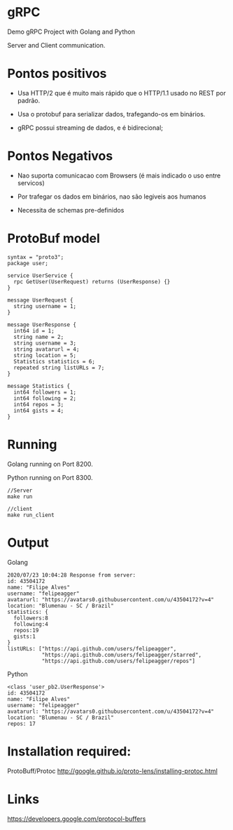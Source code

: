 # gRPC
Demo gRPC Project with Golang and Python

Server and Client communication.

# Pontos positivos

- Usa HTTP/2 que é muito mais rápido que o HTTP/1.1 usado no REST por padrão.

- Usa o protobuf para serializar dados, trafegando-os em binários.

- gRPC possui streaming de dados, e é bidirecional;

# Pontos Negativos

- Nao suporta comunicacao com Browsers (é mais indicado o uso entre servicos)

- Por trafegar os dados em binários, nao são legiveis aos humanos

- Necessita de schemas pre-definidos


# ProtoBuf model

```
syntax = "proto3";
package user;

service UserService {
  rpc GetUser(UserRequest) returns (UserResponse) {}
}

message UserRequest {
  string username = 1;
}

message UserResponse {
  int64 id = 1;
  string name = 2;
  string username = 3;
  string avatarurl = 4;
  string location = 5;
  Statistics statistics = 6;
  repeated string listURLs = 7;
}

message Statistics {
  int64 followers = 1; 
  int64 following = 2; 
  int64 repos = 3; 
  int64 gists = 4; 
}
```

# Running 

Golang running on Port 8200.

Python running on Port 8300.

```
//Server
make run

//client
make run_client
```

# Output

Golang 

```
2020/07/23 10:04:28 Response from server: 
id: 43504172 
name: "Filipe Alves" 
username: "felipeagger" 
avatarurl: "https://avatars0.githubusercontent.com/u/43504172?v=4" 
location: "Blumenau - SC / Brazil" 
statistics: {
  followers:8  
  following:4  
  repos:19  
  gists:1
}
listURLs: ["https://api.github.com/users/felipeagger", 
           "https://api.github.com/users/felipeagger/starred", 
           "https://api.github.com/users/felipeagger/repos"]
```

Python
```
<class 'user_pb2.UserResponse'>
id: 43504172
name: "Filipe Alves"
username: "felipeagger"
avatarurl: "https://avatars0.githubusercontent.com/u/43504172?v=4"
location: "Blumenau - SC / Brazil"
repos: 17
```

# Installation required:

ProtoBuff/Protoc
http://google.github.io/proto-lens/installing-protoc.html

# Links

https://developers.google.com/protocol-buffers
